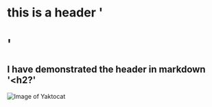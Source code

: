 # this is a header '<h1>' 
## I have demonstrated the header in markdown '<h2?'
![Image of Yaktocat](https://octodex.github.com/images/yaktocat.png)
